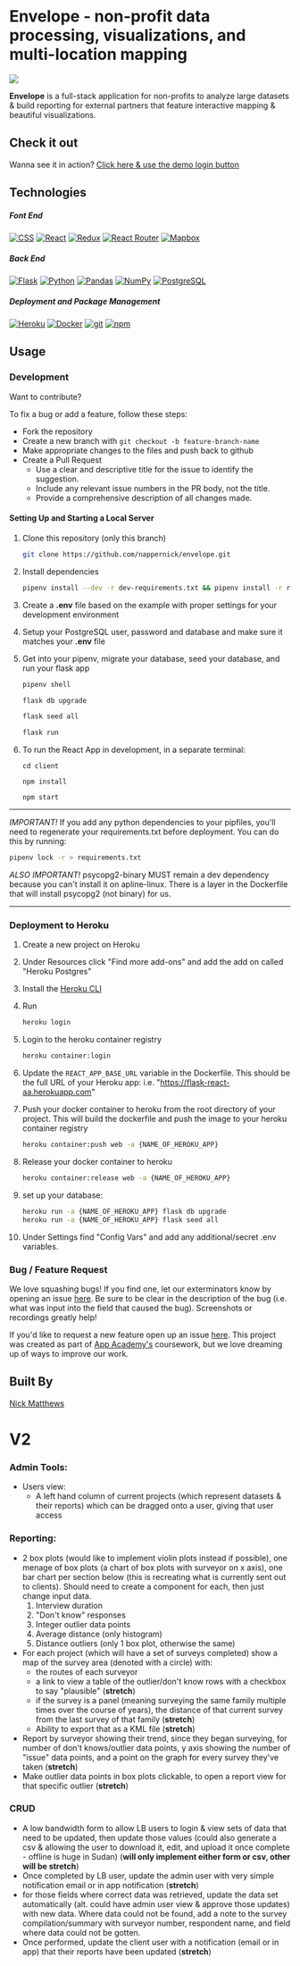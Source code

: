 # Envelope - non-profit data processing, visualizations, and multi-location mapping

<img src="./react-app/src/assets/logo.png" />

**Envelope** is a full-stack application for non-profits to analyze large datasets & build reporting for external partners that feature interactive mapping & beautiful visualizations.

## Check it out
Wanna see it in action? [Click here & use the demo login button](https://envelope-visx.herokuapp.com)

## Technologies
<h5>Font End</h5>
<a href="#"><img alt="CSS" src="https://img.shields.io/badge/-CSS3-1572B6?style=flat-square&logo=CSS3&logoColor=white" /></a>
<a href="https://reactjs.org/"><img alt="React" src="https://img.shields.io/badge/-React-61DAFB?style=flat-square&logo=React&logoColor=black" /></a>
<a href="https://redux.js.org/"><img alt="Redux" src="https://img.shields.io/badge/-Redux-764ABC?style=flat-square&logo=Redux&logoColor=white" /></a>
<a href="https://https://reactrouter.com//"><img alt="React Router" src="https://img.shields.io/badge/-React%20Router-CA4245?style=flat-square&logo=React-Router&logoColor=white" /></a>
<a href="https://www.mapbox.com///"><img alt="Mapbox" src="https://img.shields.io/badge/-Mapbox-000000?style=flat-square&logo=Mapbox&logoColor=white" /></a>
<h5>Back End</h5>
<a href="https://flask.palletsprojects.com/en/1.1.x/"><img alt="Flask" src="https://img.shields.io/badge/-Flask-000000?style=flat-square&logo=Flask&logoColor=white" /></a>
<a href="https://www.python.org/"><img alt="Python" src="https://img.shields.io/badge/-Python-3776AB?style=flat-square&logo=Python&logoColor=white&" /></a>
<a href="https://pandas.pydata.org/"><img alt="Pandas" src="https://img.shields.io/badge/-Pandas-150458?style=flat-square&logo=pandas&logoColor=white" /></a>
<a href="https://numpy.org/"><img alt="NumPy" src="https://img.shields.io/badge/-NumPy-150458?style=flat-square&logo=NumPy&logoColor=white" /></a>
<a href="https://www.postgresql.org/"><img alt="PostgreSQL" src="https://img.shields.io/badge/-PostgreSQL-336791?style=flat-square&logo=PostgreSQL&logoColor=white" /></a>
<h5>Deployment and Package Management</h5>
<a href="https://heroku.com/"><img alt="Heroku" src="https://img.shields.io/badge/-Heroku-430098?style=flat-square&logo=Heroku&logoColor=white" /></a>
<a href="https://docker.com/"><img alt="Docker" src="https://img.shields.io/badge/-Docker-2496ED?style=flat-square&logo=Docker&logoColor=white" /></a>
<a href="#"><img alt="git" src="https://img.shields.io/badge/-Git-F05032?style=flat-square&logo=git&logoColor=white" /></a>
<a href="https://www.npmjs.com/"><img alt="npm" src="https://img.shields.io/badge/-NPM-CB3837?style=flat-square&logo=npm&logoColor=white" /></a>


## Usage

### Development

Want to contribute?

To fix a bug or add a feature, follow these steps:

- Fork the repository
- Create a new branch with `git checkout -b feature-branch-name`
- Make appropriate changes to the files and push back to github
- Create a Pull Request
   - Use a clear and descriptive title for the issue to identify the suggestion.
   - Include any relevant issue numbers in the PR body, not the title.
   - Provide a comprehensive description of all changes made.

#### Setting Up and Starting a Local Server

1. Clone this repository (only this branch)

   ```bash
   git clone https://github.com/nappernick/envelope.git
   ```

2. Install dependencies

      ```bash
      pipenv install --dev -r dev-requirements.txt && pipenv install -r requirements.txt
      ```

3. Create a **.env** file based on the example with proper settings for your
   development environment
4. Setup your PostgreSQL user, password and database and make sure it matches your **.env** file

5. Get into your pipenv, migrate your database, seed your database, and run your flask app

   ```bash
   pipenv shell
   ```

   ```bash
   flask db upgrade
   ```

   ```bash
   flask seed all
   ```

   ```bash
   flask run
   ```

6. To run the React App in development, in a separate terminal:

   ```
   cd client
   ```

   ```
   npm install
   ```

   ```
   npm start
   ```

***
*IMPORTANT!*
   If you add any python dependencies to your pipfiles, you'll need to regenerate your requirements.txt before deployment.
   You can do this by running:

   ```bash
   pipenv lock -r > requirements.txt
   ```

*ALSO IMPORTANT!*
   psycopg2-binary MUST remain a dev dependency because you can't install it on apline-linux.
   There is a layer in the Dockerfile that will install psycopg2 (not binary) for us.
***

### Deployment to Heroku

1. Create a new project on Heroku
2. Under Resources click "Find more add-ons" and add the add on called "Heroku Postgres"
3. Install the [Heroku CLI](https://devcenter.heroku.com/articles/heroku-command-line)
4. Run

   ```bash
   heroku login
   ```

5. Login to the heroku container registry

   ```bash
   heroku container:login
   ```

6. Update the `REACT_APP_BASE_URL` variable in the Dockerfile.
   This should be the full URL of your Heroku app: i.e. "https://flask-react-aa.herokuapp.com"
7. Push your docker container to heroku from the root directory of your project.
   This will build the dockerfile and push the image to your heroku container registry

   ```bash
   heroku container:push web -a {NAME_OF_HEROKU_APP}
   ```

8. Release your docker container to heroku

   ```bash
   heroku container:release web -a {NAME_OF_HEROKU_APP}
   ```

9. set up your database:

   ```bash
   heroku run -a {NAME_OF_HEROKU_APP} flask db upgrade
   heroku run -a {NAME_OF_HEROKU_APP} flask seed all
   ```

10. Under Settings find "Config Vars" and add any additional/secret .env variables.


### Bug / Feature Request

We love squashing bugs! If you find one, let our exterminators know by opening an issue [here](https://github.com/nappernick/envelope/issues). Be sure to be clear in the description of the bug (i.e. what was input into the field that caused the bug). Screenshots or recordings greatly help!

If you'd like to request a new feature open up an issue [here](https://github.com/nappernick/envelope/issues). This project was created as part of [App Academy's](https://www.appacademy.io/) coursework, but we love dreaming up of ways to improve our work.


## Built By

[Nick Matthews](https://github.com/nappernick)


# V2
### Admin Tools:
- Users view: 
  - A left hand column of current projects (which represent datasets & their reports) which can be dragged onto a user, giving that user access
### Reporting:
  - 2 box plots (would like to implement violin plots instead if possible), one menage of box plots (a chart of box plots with surveyor on x axis), one bar chart per section below (this is recreating what is currently sent out to clients). Should need to create a component for each, then just change input data.
    1. Interview duration
    2. "Don't know" responses
    3. Integer outlier data points
    4. Average distance (only histogram)
    5. Distance outliers (only 1 box plot, otherwise the same)
  - For each project (which will have a set of surveys completed) show a map of the survey area (denoted with a circle) with: 
    - the routes of each surveyor
    - a link to view a table of the outlier/don't know rows with a checkbox to say "plausible" (**stretch**)
    - if the survey is a panel (meaning surveying the same family multiple times over the course of years), the distance of that current survey from the last survey of that family (**stretch**)
    - Ability to export that as a KML file (**stretch**)
  - Report by surveyor showing their trend, since they began surveying, for number of don't knows/outlier data points, y axis showing the number of "issue" data points, and a point on the graph for every survey they've taken (**stretch**)
  - Make outlier data points in box plots clickable, to open a report view for that specific outlier  (**stretch**)
### CRUD
  - A low bandwidth form to allow LB users to login & view sets of data that need to be updated, then update those values (could also generate a csv & allowing the user to download it, edit, and upload it once complete - offline is huge in Sudan) (**will only implement either form or csv, other will be stretch**)
  - Once completed by LB user, update the admin user with very simple notification email or in app notification  (**stretch**)
   - for those fields where correct data was retrieved, update the data set automatically (alt. could have admin user view & approve those updates) with new data.  Where data could not be found, add a note to the survey compilation/summary with surveyor number, respondent name, and field where data could not be gotten.
  - Once performed, update the client user with a notification (email or in app) that their reports have been updated (**stretch**)

  

